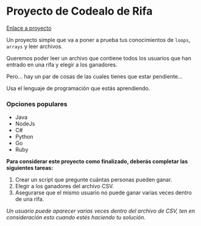 # Proyecto de Codealo de Rifa

[Enlace a proyecto](https://codealo.dev/proyectos/rifa)

Un proyecto simple que va a poner a prueba tus conocimientos de `loops`, `arrays` y leer archivos.

Queremos poder leer un archivo que contiene todos los usuarios que han entrado en una rifa y elegir a los ganadores.

Pero... hay un par de cosas de las cuales tienes que estar pendiente...

Usa el lenguaje de programación que estás aprendiendo.

### Opciones populares

- Java
- NodeJs
- C#
- Python
- Go
- Ruby

**Para considerar este proyecto como finalizado, deberás completar las siguientes tareas:**

1. Crear un script que pregunte cuántas personas pueden ganar.
2. Elegir a los ganadores del archivo CSV.
3. Asegurarse que el mismo usuario no puede ganar varias veces dentro de una rifa.

*Un usuario puede aparecer varias veces dentro del archivo de CSV, ten en consideración esto cuando estés haciendo tu solución.*
